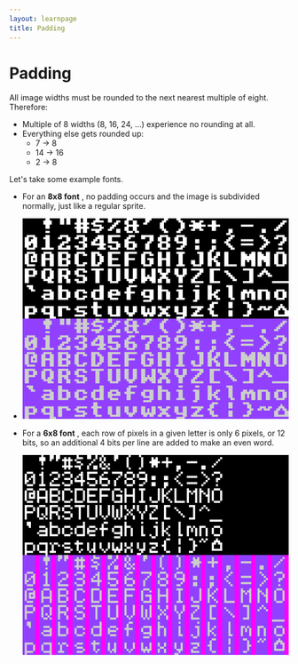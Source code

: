 ```yaml
---
layout: learnpage
title: Padding
--- 
```


# Padding

All image widths must be rounded to the next nearest multiple of eight.
Therefore:

-   Multiple of 8 widths (8, 16, 24, ...) experience no rounding at all.
-   Everything else gets rounded up:
    -   7 -\> 8
    -   14 -\> 16
    -   2 -\> 8   

Let's take some example fonts.

-   For an **8x8 font** , no padding occurs and the image is subdivided
    normally, just like a regular sprite.

-   ![](attachments/12451887/12484692.png)

-   For a **6x8 font** , each row of pixels in a given letter is only 6
    pixels, or 12 bits, so an additional 4 bits per line are added to
    make an even word.

    ![](attachments/12451887/12484693.png)


